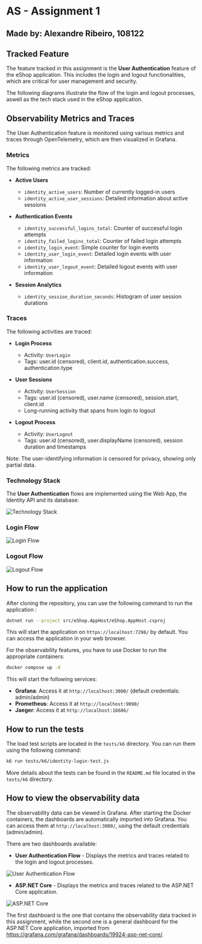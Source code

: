 # AS - Assignment 1

## Made by: Alexandre Ribeiro, 108122

## Tracked Feature

The feature tracked in this assignment is the **User Authentication** feature of the eShop application. This includes the login and logout functionalities, which are critical for user management and security.

The following diagrams illustrate the flow of the login and logout processes, aswell as the tech stack used in the eShop application.

## Observability Metrics and Traces

The User Authentication feature is monitored using various metrics and traces through OpenTelemetry, which are then visualized in Grafana.

### Metrics
The following metrics are tracked:

- **Active Users**
  - `identity_active_users`: Number of currently logged-in users
  - `identity_active_user_sessions`: Detailed information about active sessions

- **Authentication Events**
  - `identity_successful_logins_total`: Counter of successful login attempts
  - `identity_failed_logins_total`: Counter of failed login attempts
  - `identity_login_event`: Simple counter for login events
  - `identity_user_login_event`: Detailed login events with user information
  - `identity_user_logout_event`: Detailed logout events with user information

- **Session Analytics**
  - `identity_session_duration_seconds`: Histogram of user session durations

### Traces
The following activities are traced:

- **Login Process**
  - Activity: `UserLogin`
  - Tags: user.id (censored), client.id, authentication.success, authentication.type

- **User Sessions**
  - Activity: `UserSession`
  - Tags: user.id (censored), user.name (censored), session.start, client.id
  - Long-running activity that spans from login to logout

- **Logout Process**
  - Activity: `UserLogout`
  - Tags: user.id (censored), user.displayName (censored), session duration and timestamps

Note: The user-identifying information is censored for privacy, showing only partial data.

### Technology Stack
The **User Authentication** flows are implemented using the Web App, the Identity API and its database:

![Technology Stack](img/eshop_authentication_stack.png)

### Login Flow
![Login Flow](img/diagrams/login-flow.png)

### Logout Flow
![Logout Flow](img/diagrams/logout-flow.png)

## How to run the application

After cloning the repository, you can use the following command to run the application :

```bash
dotnet run --project src/eShop.AppHost/eShop.AppHost.csproj
```

This will start the application on `https://localhost:7298/` by default. You can access the application in your web browser.

For the observability features, you have to use Docker to run the appropriate containers:
  
```bash
docker compose up -d
```

This will start the following services:
- **Grafana**: Access it at `http://localhost:3000/` (default credentials: admin/admin)
- **Prometheus**: Access it at `http://localhost:9090/`
- **Jaeger**: Access it at `http://localhost:16686/`

## How to run the tests

The load test scripts are located in the `tests/k6` directory. You can run them using the following command:

```bash
k6 run tests/k6/identity-login-test.js
```

More details about the tests can be found in the `README.md` file located in the `tests/k6` directory.

## How to view the observability data

The observability data can be viewed in Grafana. After starting the Docker containers, the dashboards are automatically imported into Grafana. You can access them at `http://localhost:3000/`, using the default credentials (admin/admin).

There are two dashboards available:
 - **User Authentication Flow** - Displays the metrics and traces related to the login and logout processes.
 
![User Authentication Flow](img/user_authentication_flow_dashboard.png)

 - **ASP.NET Core** - Displays the metrics and traces related to the ASP.NET Core application.

![ASP.NET Core](img/asp_net_dashboard.png)

The first dashboard is the one that contains the observability data tracked in this assignment, while the second one is a general dashboard for the ASP.NET Core application, imported from https://grafana.com/grafana/dashboards/19924-asp-net-core/.
